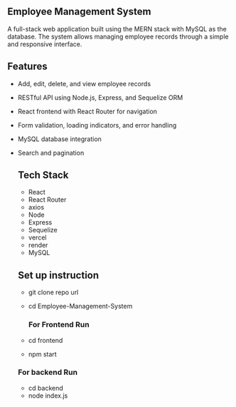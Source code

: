 ## Employee Management System

A full-stack web application built using the MERN stack with MySQL as the database. The system allows managing employee records through a simple and responsive interface.

## Features

- Add, edit, delete, and view employee records

- RESTful API using Node.js, Express, and Sequelize ORM

- React frontend with React Router for navigation

- Form validation, loading indicators, and error handling

- MySQL database integration

 - Search and pagination

   ## Tech Stack
   - React
   - React Router
   - axios
   - Node
   - Express
   - Sequelize
   - vercel
   - render
   - MySQL
  
   ## Set up instruction
   - git clone  repo url
   - cd Employee-Management-System
     
     ### For Frontend Run
   - cd frontend
   - npm start
     
   ### For backend Run 
   - cd backend
   - node index.js
  
